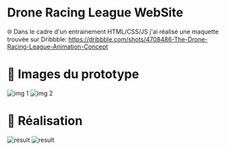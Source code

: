 # Drone Racing League WebSite

🌐
Dans le cadre d'un entrainement HTML/CSS/JS j'ai réalisé une maquette trouvée sur Dribbble:
https://dribbble.com/shots/4708486-The-Drone-Racing-League-Animation-Concept

# 🔴 Images du prototype
![img 1](https://media.discordapp.net/attachments/671292077870415872/910892768249917471/unknown.png?width=911&height=670)
![img 2](https://media.discordapp.net/attachments/671292077870415872/910893091299409920/unknown.png?width=953&height=670)


# 🔴 Réalisation
![result](https://media.discordapp.net/attachments/671292077870415872/910893987810926683/unknown.png?width=1309&height=670)
![result](https://media.discordapp.net/attachments/671292077870415872/911603942922792960/unknown.png?width=1341&height=676)
